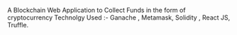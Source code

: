 A Blockchain Web Application to Collect Funds in the form of cryptocurrency
Technolgy Used :- Ganache , Metamask, Solidity , React JS, Truffle.
